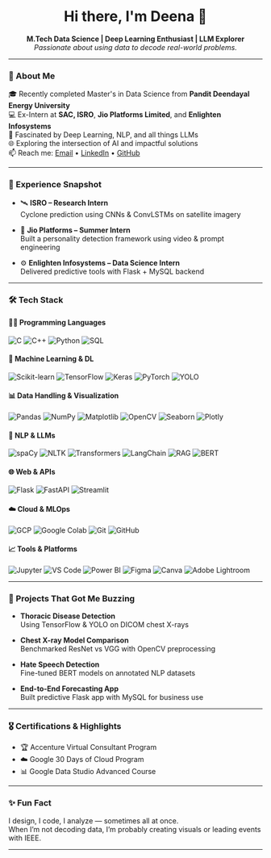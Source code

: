 <h1 align="center">Hi there, I'm Deena 👋</h1>

<p align="center">
  <b>M.Tech Data Science | Deep Learning Enthusiast | LLM Explorer</b><br>
  <i>Passionate about using data to decode real-world problems.</i>
</p>

---

### 📌 About Me

🎓 Recently completed Master's in Data Science from **Pandit Deendayal Energy University**  
💻 Ex-Intern at **SAC, ISRO**, **Jio Platforms Limited**, and **Enlighten Infosystems**  
🧠 Fascinated by Deep Learning, NLP, and all things LLMs  
🌐 Exploring the intersection of AI and impactful solutions  
📫 Reach me: [Email](mailto:deenalad06@gmail.com) • [LinkedIn](https://www.linkedin.com/in/deena-lad) • [GitHub](https://github.com/deena-lad)

---

### 🔬 Experience Snapshot

- 🛰️ **ISRO – Research Intern**  
  Cyclone prediction using CNNs & ConvLSTMs on satellite imagery  

- 🧠 **Jio Platforms – Summer Intern**  
  Built a personality detection framework using video & prompt engineering  

- ⚙️ **Enlighten Infosystems – Data Science Intern**  
  Delivered predictive tools with Flask + MySQL backend

---

### 🛠️ Tech Stack

#### 🧑‍💻 Programming Languages
![C](https://img.shields.io/badge/C-00599C?style=flat-square&logo=c&logoColor=white)
![C++](https://img.shields.io/badge/C++-00599C?style=flat-square&logo=cplusplus&logoColor=white)
![Python](https://img.shields.io/badge/Python-3776AB?style=flat-square&logo=python&logoColor=white)
![SQL](https://img.shields.io/badge/SQL-4479A1?style=flat-square&logo=postgresql&logoColor=white)

#### 🤖 Machine Learning & DL
![Scikit-learn](https://img.shields.io/badge/Scikit--Learn-F7931E?style=flat-square&logo=scikit-learn&logoColor=white)
![TensorFlow](https://img.shields.io/badge/TensorFlow-FF6F00?style=flat-square&logo=tensorflow&logoColor=white)
![Keras](https://img.shields.io/badge/Keras-D00000?style=flat-square&logo=keras&logoColor=white)
![PyTorch](https://img.shields.io/badge/PyTorch-EE4C2C?style=flat-square&logo=pytorch&logoColor=white)
![YOLO](https://img.shields.io/badge/YOLOv5/v8-black?style=flat-square)

#### 📊 Data Handling & Visualization
![Pandas](https://img.shields.io/badge/Pandas-150458?style=flat-square&logo=pandas&logoColor=white)
![NumPy](https://img.shields.io/badge/NumPy-013243?style=flat-square&logo=numpy&logoColor=white)
![Matplotlib](https://img.shields.io/badge/Matplotlib-white?style=flat-square)
![OpenCV](https://img.shields.io/badge/OpenCV-5C3EE8?style=flat-square&logo=opencv&logoColor=white)
![Seaborn](https://img.shields.io/badge/Seaborn-lightblue?style=flat-square)
![Plotly](https://img.shields.io/badge/Plotly-black?style=flat-square&logo=plotly&logoColor=white)

#### 🧠 NLP & LLMs
![spaCy](https://img.shields.io/badge/spaCy-09A3D5?style=flat-square)
![NLTK](https://img.shields.io/badge/NLTK-darkgreen?style=flat-square)
![Transformers](https://img.shields.io/badge/HuggingFace-orange?style=flat-square)
![LangChain](https://img.shields.io/badge/LangChain-black?style=flat-square)
![RAG](https://img.shields.io/badge/RAG-00B8D9?style=flat-square)
![BERT](https://img.shields.io/badge/BERT-yellow?style=flat-square)

#### 🌐 Web & APIs
![Flask](https://img.shields.io/badge/Flask-000000?style=flat-square&logo=flask&logoColor=white)
![FastAPI](https://img.shields.io/badge/FastAPI-009688?style=flat-square&logo=fastapi&logoColor=white)
![Streamlit](https://img.shields.io/badge/Streamlit-FF4B4B?style=flat-square&logo=streamlit&logoColor=white)

#### ☁️ Cloud & MLOps
![GCP](https://img.shields.io/badge/GCP-4285F4?style=flat-square&logo=google-cloud&logoColor=white)
![Google Colab](https://img.shields.io/badge/Colab-F9AB00?style=flat-square&logo=google-colab&logoColor=white)
![Git](https://img.shields.io/badge/Git-F05032?style=flat-square&logo=git&logoColor=white)
![GitHub](https://img.shields.io/badge/GitHub-181717?style=flat-square&logo=github&logoColor=white)

#### 📈 Tools & Platforms
![Jupyter](https://img.shields.io/badge/Jupyter-F37626?style=flat-square&logo=jupyter&logoColor=white)
![VS Code](https://img.shields.io/badge/VSCode-007ACC?style=flat-square&logo=visual-studio-code&logoColor=white)
![Power BI](https://img.shields.io/badge/PowerBI-F2C811?style=flat-square&logo=powerbi&logoColor=black)
![Figma](https://img.shields.io/badge/Figma-F24E1E?style=flat-square&logo=figma&logoColor=white)
![Canva](https://img.shields.io/badge/Canva-00C4CC?style=flat-square&logo=canva&logoColor=white)
![Adobe Lightroom](https://img.shields.io/badge/Lightroom-31A8FF?style=flat-square&logo=adobe-lightroom&logoColor=white)

---

### 🚀 Projects That Got Me Buzzing

- **Thoracic Disease Detection**  
  Using TensorFlow & YOLO on DICOM chest X-rays  

- **Chest X-ray Model Comparison**  
  Benchmarked ResNet vs VGG with OpenCV preprocessing  

- **Hate Speech Detection**  
  Fine-tuned BERT models on annotated NLP datasets  

- **End-to-End Forecasting App**  
  Built predictive Flask app with MySQL for business use  

---

### 🎖 Certifications & Highlights

- 🏆 Accenture Virtual Consultant Program  
- ☁️ Google 30 Days of Cloud Program  
- 📊 Google Data Studio Advanced Course  

---

### ✨ Fun Fact
I design, I code, I analyze — sometimes all at once.  
When I’m not decoding data, I’m probably creating visuals or leading events with IEEE.

---

<!--### 📊 GitHub Stats

<p align="center">
  <img src="https://github-readme-stats.vercel.app/api?username=deena-lad&show_icons=true&theme=react" />
  <img src="https://github-readme-streak-stats.herokuapp.com/?user=deena-lad&theme=react" />
</p>
-->


<!--
**deena-lad/deena-lad** is a ✨ _special_ ✨ repository because its `README.md` (this file) appears on your GitHub profile.

Here are some ideas to get you started:

- 🔭 I’m currently working on ...
- 🌱 I’m currently learning ...
- 👯 I’m looking to collaborate on ...
- 🤔 I’m looking for help with ...
- 💬 Ask me about ...
- 📫 How to reach me: ...
- 😄 Pronouns: ...
- ⚡ Fun fact: ...
-->
